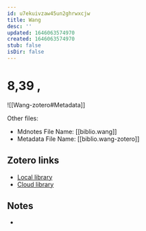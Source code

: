 ```yaml
---
id: u7ekuivzaw45un2ghrwxcjw
title: Wang
desc: ''
updated: 1646063574970
created: 1646063574970
stub: false
isDir: false
---
```

# 8,39 ,

![[Wang-zotero#Metadata]]

Other files:
* Mdnotes File Name: [[biblio.wang]]
* Metadata File Name: [[biblio.wang-zotero]]

##  Zotero links
* [Local library](zotero://select/items/1_WQK333VI)
* [Cloud library](http://zotero.org/users/7593438/items/WQK333VI)

## Notes
- 
